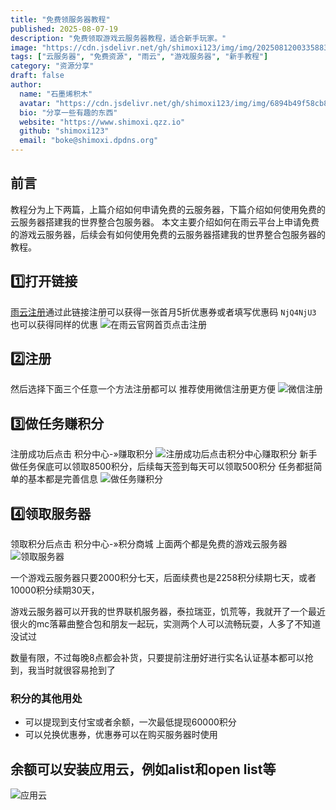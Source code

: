 ```yaml
---
title: "免费领服务器教程"
published: 2025-08-07-19
description: "免费领取游戏云服务器教程，适合新手玩家。"
image: "https://cdn.jsdelivr.net/gh/shimoxi123/img/img/20250812003358832.webp"
tags: ["云服务器", "免费资源", "雨云", "游戏服务器", "新手教程"]
category: "资源分享"
draft: false
author:
  name: "石墨烯积木"
  avatar: "https://cdn.jsdelivr.net/gh/shimoxi123/img/img/6894b49f58cb8da5c80fd8e5.webp"
  bio: "分享一些有趣的东西"
  website: "https://www.shimoxi.qzz.io"
  github: "shimoxi123"
  email: "boke@shimoxi.dpdns.org"
---
```


## 前言
教程分为上下两篇，上篇介绍如何申请免费的云服务器，下篇介绍如何使用免费的云服务器搭建我的世界整合包服务器。
本文主要介绍如何在雨云平台上申请免费的游戏云服务器，后续会有如何使用免费的云服务器搭建我的世界整合包服务器的教程。

## 1️⃣打开链接
<a href="https://www.rainyun.com/NjQ4NjU3_?s=boke" title="点击注册">雨云注册</a>通过此链接注册可以获得一张首月5折优惠券或者填写优惠码 `NjQ4NjU3` 也可以获得同样的优惠
![在雨云官网首页点击注册](https://cdn.jsdelivr.net/gh/shimoxi123/img/img/pVaugvn.png)

## 2️⃣注册
然后选择下面三个任意一个方法注册都可以
推荐使用微信注册更方便
![微信注册](https://cdn.jsdelivr.net/gh/shimoxi123/img/img/pVauLK1.png)

## 3️⃣做任务赚积分
注册成功后点击 积分中心-»赚取积分
![注册成功后点击积分中心赚取积分](https://cdn.jsdelivr.net/gh/shimoxi123/img/img/pVauz5D.png)
新手做任务保底可以领取8500积分，后续每天签到每天可以领取500积分
任务都挺简单的基本都是完善信息
![做任务赚积分](https://cdn.jsdelivr.net/gh/shimoxi123/img/img/pVauODx.png)

## 4️⃣领取服务器
领取积分后点击 积分中心-»积分商城 上面两个都是免费的游戏云服务器
![领取服务器](https://cdn.jsdelivr.net/gh/shimoxi123/img/img/pVaKFKI.png)

一个游戏云服务器只要2000积分七天，后面续费也是2258积分续期七天，或者10000积分续期30天，

游戏云服务器可以开我的世界联机服务器，泰拉瑞亚，饥荒等，我就开了一个最近很火的mc落幕曲整合包和朋友一起玩，实测两个人可以流畅玩耍，人多了不知道没试过

数量有限，不过每晚8点都会补货，只要提前注册好进行实名认证基本都可以抢到，我当时就很容易抢到了
### 积分的其他用处
- 可以提现到支付宝或者余额，一次最低提现60000积分
- 可以兑换优惠券，优惠券可以在购买服务器时使用

## 余额可以安装应用云，例如alist和open list等
![应用云](https://cdn.jsdelivr.net/gh/shimoxi123/img/img/pVaKAqP.png)